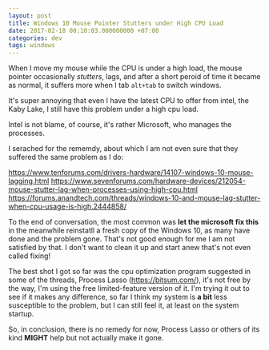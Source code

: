 ```yaml
---
layout: post
title: Windows 10 Mouse Pointer Stutters under High CPU Load
date: 2017-02-18 08:10:03.000000000 +07:00
categories: dev
tags: windows
---
```

When I move my mouse while the CPU is under a high load, the mouse pointer occasionally *stutters*, lags, and after a short peroid of time it became as normal, it suffers more when I tab `alt+tab` to switch windows. 

It's super annoying that even I have the latest CPU to offer from intel, the Kaby Lake, I still have this problem under a high cpu load.

Intel is not blame, of course, it's rather Microsoft, who manages the processes.

I serached for the rememdy, about which I am not even sure that they suffered the same problem as I do:

https://www.tenforums.com/drivers-hardware/14107-windows-10-mouse-lagging.html
https://www.sevenforums.com/hardware-devices/212054-mouse-stutter-lag-when-processes-using-high-cpu.html
https://forums.anandtech.com/threads/windows-10-and-mouse-lag-stutter-when-cpu-usage-is-high.2444858/

To the end of conversation, the most common was **let the microsoft fix this** in the meanwhile reinstatll a fresh copy of the Windows 10, as many have done and the problem gone. That's not good enough for me I am not satisfied by that. I don't want to clean it up and start anew that's not even called fixing!

The best shot I got so far was the cpu optimization program suggested in some of the threads, Process Lasso (https://bitsum.com/), it's not free by the way, I'm using the free limited-feature version of it. I'm trying it out to see if it makes any difference, so far I think my system is **a bit** less susceptible to the problem, but I can still feel it, at least on the system startup. 

So, in conclusion, there is no remedy for now, Process Lasso or others of its kind **MIGHT** help but not actually make it gone.
